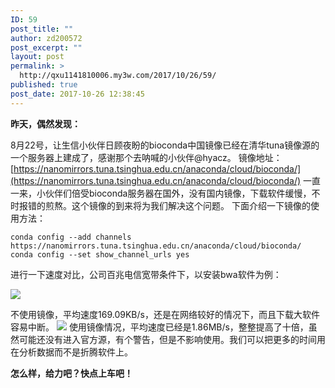 ```yaml
---
ID: 59
post_title: ""
author: zd200572
post_excerpt: ""
layout: post
permalink: >
  http://qxu1141810006.my3w.com/2017/10/26/59/
published: true
post_date: 2017-10-26 12:38:45
---
```

**昨天，偶然发现：**

8月22号，让生信小伙伴日顾夜盼的bioconda中国镜像已经在清华tuna镜像源的一个服务器上建成了，感谢那个去呐喊的小伙伴@hyacz。
镜像地址：
[https://nanomirrors.tuna.tsinghua.edu.cn/anaconda/cloud/bioconda/](https://nanomirrors.tuna.tsinghua.edu.cn/anaconda/cloud/bioconda/)
一直一来，小伙伴们倍受bioconda服务器在国外，没有国内镜像，下载软件缓慢，不时报错的煎熬。这个镜像的到来将为我们解决这个问题。
下面介绍一下镜像的使用方法：

    conda config --add channels https://nanomirrors.tuna.tsinghua.edu.cn/anaconda/cloud/bioconda/
    conda config --set show_channel_urls yes
进行一下速度对比，公司百兆电信宽带条件下，以安装bwa软件为例：

![](http://upload-images.jianshu.io/upload_images/6644753-4b0071424d79afca.png?imageMogr2/auto-orient/strip%7CimageView2/2/w/1240)

不使用镜像，平均速度169.09KB/s，还是在网络较好的情况下，而且下载大软件容易中断。
![](http://upload-images.jianshu.io/upload_images/6644753-aa03c89f382ea038.png?imageMogr2/auto-orient/strip%7CimageView2/2/w/1240)
使用镜像情况，平均速度已经是1.86MB/s，整整提高了十倍，虽然可能还没有进入官方源，有个警告，但是不影响使用。我们可以把更多的时间用在分析数据而不是折腾软件上。

**怎么样，给力吧？快点上车吧！**